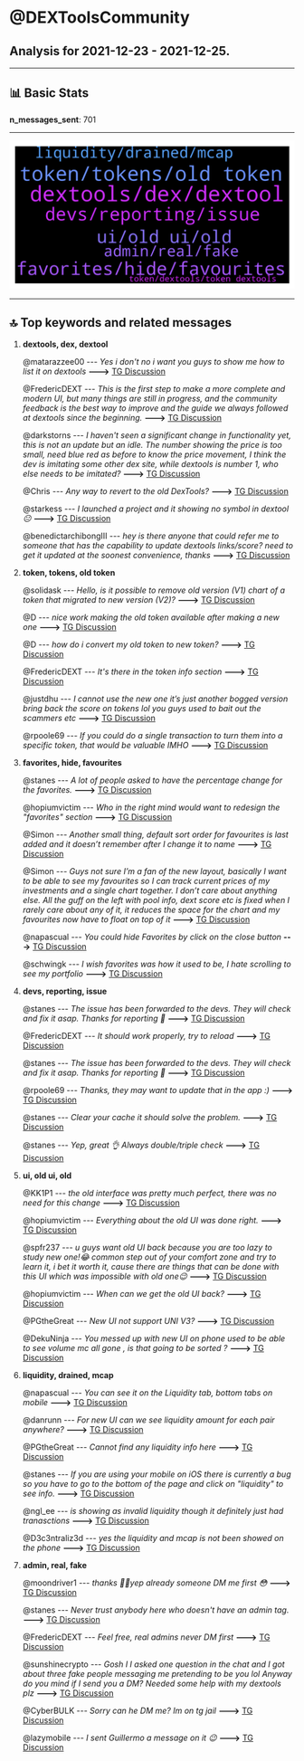 # **@DEXToolsCommunity**
 ## Analysis for **2021-12-23** - **2021-12-25**.

---

## 📊 **Basic Stats**

**n_messages_sent**: 701

---
![wordcloud](DEXToolsCommunity_2Days_wordcloud.png)

---


## 🔝 **Top keywords and related messages**

1. **dextools, dex, dextool**

    @matarazzee00 --- *Yes i don't no i want you guys to show me how to list it on dextools* **--->** [TG Discussion](https://t.me/DEXToolsCommunity/316985)

    @FredericDEXT --- *This is the first step to make a more complete and modern UI, but many things are still in progress, and the community feedback is the best way to improve and the guide we always followed at dextools since the beginning.* **--->** [TG Discussion](https://t.me/DEXToolsCommunity/317317)

    @darkstorns --- *I haven't seen a significant change in functionality yet, this is not an update but an idle.  The number showing the price is too small, need blue red as before to know the price movement, I think the dev is imitating some other dex site, while dextools is number 1, who else needs to be imitated?* **--->** [TG Discussion](https://t.me/DEXToolsCommunity/317980)

    @Chris --- *Any way to revert to the old DexTools?* **--->** [TG Discussion](https://t.me/DEXToolsCommunity/317101)

    @starkess --- *I launched a project and it showing no symbol in dextool 😐* **--->** [TG Discussion](https://t.me/DEXToolsCommunity/316323)

    @benedictarchibongIII --- *hey is there anyone that could refer me to someone that has the capability to update dextools links/score? need to get it updated at the soonest convenience, thanks* **--->** [TG Discussion](https://t.me/DEXToolsCommunity/317090)

2. **token, tokens, old token**

    @solidask --- *Hello, is it possible to remove old version (V1) chart of a token that migrated to new version (V2)?* **--->** [TG Discussion](https://t.me/DEXToolsCommunity/316912)

    @D --- *nice work making the old token available after making a new one* **--->** [TG Discussion](https://t.me/DEXToolsCommunity/317036)

    @D --- *how do i convert my old token to new token?* **--->** [TG Discussion](https://t.me/DEXToolsCommunity/317002)

    @FredericDEXT --- *It's there in the token info section* **--->** [TG Discussion](https://t.me/DEXToolsCommunity/317614)

    @justdhu --- *I cannot use the new one it’s just another bogged version bring back the score on tokens lol you guys used to bait out the scammers etc* **--->** [TG Discussion](https://t.me/DEXToolsCommunity/318047)

    @rpoole69 --- *If you could do a single transaction to turn them into a specific token, that would be valuable IMHO* **--->** [TG Discussion](https://t.me/DEXToolsCommunity/316566)

3. **favorites, hide, favourites**

    @stanes --- *A lot of people asked to have the percentage change for the favorites.* **--->** [TG Discussion](https://t.me/DEXToolsCommunity/317953)

    @hopiumvictim --- *Who in the right mind would want to redesign the "favorites" section* **--->** [TG Discussion](https://t.me/DEXToolsCommunity/317949)

    @Simon --- *Another small thing, default sort order for favourites is last added and it doesn’t remember after I change it to name* **--->** [TG Discussion](https://t.me/DEXToolsCommunity/317530)

    @Simon --- *Guys not sure I’m a fan of the new layout, basically I want to be able to see my favourites so I can track current prices of my investments and a single chart together. I don’t care about anything else. All the guff on the left with pool info, dext score etc is fixed when I rarely care about any of it, it reduces the space for the chart and my favourites now have to float on top of it* **--->** [TG Discussion](https://t.me/DEXToolsCommunity/317457)

    @napascual --- *You could hide Favorites by click on the close button* **--->** [TG Discussion](https://t.me/DEXToolsCommunity/317111)

    @schwingk --- *I wish favorites was how it used to be, I hate scrolling to see my portfolio* **--->** [TG Discussion](https://t.me/DEXToolsCommunity/317414)

4. **devs, reporting, issue**

    @stanes --- *The issue has been forwarded to the devs. They will check and fix it asap.   Thanks for reporting 🙏* **--->** [TG Discussion](https://t.me/DEXToolsCommunity/316823)

    @FredericDEXT --- *It should work properly, try to reload* **--->** [TG Discussion](https://t.me/DEXToolsCommunity/317427)

    @stanes --- *The issue has been forwarded to the devs. They will check and fix it asap.  Thanks for reporting 🙏* **--->** [TG Discussion](https://t.me/DEXToolsCommunity/316180)

    @rpoole69 --- *Thanks, they may want to update that in the app :)* **--->** [TG Discussion](https://t.me/DEXToolsCommunity/316551)

    @stanes --- *Clear your cache it should solve the problem.* **--->** [TG Discussion](https://t.me/DEXToolsCommunity/316811)

    @stanes --- *Yep, great 👌 Always double/triple check* **--->** [TG Discussion](https://t.me/DEXToolsCommunity/316809)

5. **ui, old ui, old**

    @KK1P1 --- *the old interface was pretty much perfect, there was no need for this change* **--->** [TG Discussion](https://t.me/DEXToolsCommunity/317871)

    @hopiumvictim --- *Everything about the old UI was done right.* **--->** [TG Discussion](https://t.me/DEXToolsCommunity/317970)

    @spfr237 --- *u guys want old UI back because you are too lazy to study new one!😂 common step out of your comfort zone and try to learn it, i bet it worth it, cause there are things that can be done with this UI which was impossible with old one😉* **--->** [TG Discussion](https://t.me/DEXToolsCommunity/317542)

    @hopiumvictim --- *When can we get the old UI back?* **--->** [TG Discussion](https://t.me/DEXToolsCommunity/317940)

    @PGtheGreat --- *New UI not support UNI V3?* **--->** [TG Discussion](https://t.me/DEXToolsCommunity/318091)

    @DekuNinja --- *You messed up with new UI on phone used to be able to see volume mc all gone , is that going to be sorted ?* **--->** [TG Discussion](https://t.me/DEXToolsCommunity/317358)

6. **liquidity, drained, mcap**

    @napascual --- *You can see it on the Liquidity tab, bottom tabs on mobile* **--->** [TG Discussion](https://t.me/DEXToolsCommunity/317359)

    @danrunn --- *For new UI can we see liquidity amount for each pair anywhere?* **--->** [TG Discussion](https://t.me/DEXToolsCommunity/318062)

    @PGtheGreat --- *Cannot find any liquidity info here* **--->** [TG Discussion](https://t.me/DEXToolsCommunity/318092)

    @stanes --- *If you are using your mobile on iOS there is currently a bug so you have to go to the bottom of the page and click on "liquidity" to see info.* **--->** [TG Discussion](https://t.me/DEXToolsCommunity/318072)

    @ngl_ee --- *is showing as invalid liquidity though it definitely just had tranasctions* **--->** [TG Discussion](https://t.me/DEXToolsCommunity/316212)

    @D3c3ntraliz3d --- *yes the liquidity and mcap is not been showed on the phone* **--->** [TG Discussion](https://t.me/DEXToolsCommunity/318022)

7. **admin, real, fake**

    @moondriver1 --- *thanks 👌🏼yep already someone DM me first 😳* **--->** [TG Discussion](https://t.me/DEXToolsCommunity/315841)

    @stanes --- *Never trust anybody here who doesn't have an admin tag.* **--->** [TG Discussion](https://t.me/DEXToolsCommunity/316799)

    @FredericDEXT --- *Feel free, real admins never DM first* **--->** [TG Discussion](https://t.me/DEXToolsCommunity/317632)

    @sunshinecrypto --- *Gosh I I asked one question in the chat and I got about three fake people messaging me pretending to be you lol   Anyway do you mind if I send you a DM? Needed some help with my dextools plz* **--->** [TG Discussion](https://t.me/DEXToolsCommunity/317623)

    @CyberBULK --- *Sorry can he DM me? Im on tg jail* **--->** [TG Discussion](https://t.me/DEXToolsCommunity/316573)

    @lazymobile --- *I sent Guillermo a message on it 😉* **--->** [TG Discussion](https://t.me/DEXToolsCommunity/316810)

